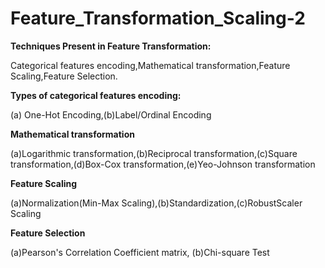 # Feature_Transformation_Scaling-2

**Techniques Present in Feature Transformation:**

Categorical features encoding,Mathematical transformation,Feature Scaling,Feature Selection.

**Types of categorical features encoding:**

(a) One-Hot Encoding,(b)Label/Ordinal Encoding


**Mathematical transformation**


(a)Logarithmic transformation,(b)Reciprocal transformation,(c)Square transformation,(d)Box-Cox transformation,(e)Yeo-Johnson transformation



**Feature Scaling**

(a)Normalization(Min-Max Scaling),(b)Standardization,(c)RobustScaler Scaling



**Feature Selection**


(a)Pearson's Correlation Coefficient matrix,  (b)Chi-square Test
